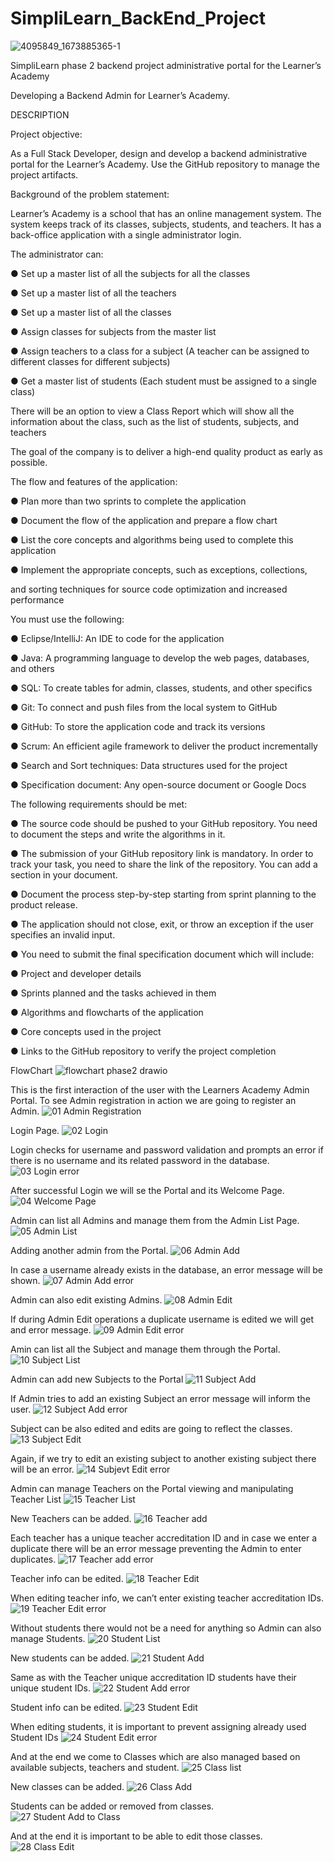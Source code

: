 # SimpliLearn_BackEnd_Project

![4095849_1673885365-1](https://user-images.githubusercontent.com/33057499/212729959-2ee4deb9-a49e-47e4-a7e4-fe247c0c8822.png)

SimpliLearn phase 2 backend project administrative portal for the Learner’s Academy

Developing a Backend Admin for Learner’s Academy.

DESCRIPTION

Project objective: 

As a Full Stack Developer, design and develop a backend administrative portal for the 
Learner’s Academy. Use the GitHub repository to manage the project artifacts. 

 

Background of the problem statement:

Learner’s Academy is a school that has an online management system. 
The system keeps track of its classes, subjects, students, and teachers. 
It has a back-office application with a single administrator login.

 

The administrator can:

● Set up a master list of all the subjects for all the classes

● Set up a master list of all the teachers

● Set up a master list of all the classes

● Assign classes for subjects from the master list

● Assign teachers to a class for a subject (A teacher can be assigned to different classes for different subjects)

● Get a master list of students (Each student must be assigned to a single class)

     

There will be an option to view a Class Report which will show all the information about the class, 
such as the list of students, subjects, and teachers
     
The goal of the company is to deliver a high-end quality product as early as possible. 

 

The flow and features of the application: 

● Plan more than two sprints to complete the application

● Document the flow of the application and prepare a flow chart 

● List the core concepts and algorithms being used to complete this application

● Implement the appropriate concepts, such as exceptions, collections, 

and sorting techniques for source code optimization and increased performance 



You must use the following: 

● Eclipse/IntelliJ: An IDE to code for the application 

● Java: A programming language to develop the web pages, databases, and others

● SQL: To create tables for admin, classes, students, and other specifics

● Git: To connect and push files from the local system to GitHub 

● GitHub: To store the application code and track its versions 

● Scrum: An efficient agile framework to deliver the product incrementally 

● Search and Sort techniques: Data structures used for the project 

● Specification document: Any open-source document or Google Docs 


 

The following requirements should be met: 

● The source code should be pushed to your GitHub repository. 
You need to document the steps and write the algorithms in it.

● The submission of your GitHub repository link is mandatory. 
In order to track your task, you need to share the link of the repository. 
You can add a section in your document. 

● Document the process step-by-step starting from sprint planning to the product release. 

● The application should not close, exit, or throw an exception if the user specifies an invalid input.

● You need to submit the final specification document which will include: 

● Project and developer details 

● Sprints planned and the tasks achieved in them 

● Algorithms and flowcharts of the application 

● Core concepts used in the project 

● Links to the GitHub repository to verify the project completion  

FlowChart
![flowchart phase2 drawio](https://user-images.githubusercontent.com/33057499/212483015-b1acfd97-8a6e-4c2e-9f06-f06ef9cf3a23.png)


This is the first interaction of the user with the Learners Academy Admin Portal. To see Admin registration in action we are going to register an Admin. 
![01 Admin Registration](https://user-images.githubusercontent.com/33057499/212482178-f1802fb0-22a4-408c-b86b-3bddc17e996f.png)

Login Page.
![02 Login](https://user-images.githubusercontent.com/33057499/212482223-efaa947f-1744-4aff-94a4-4bcd46c33047.png)

Login checks for username and password validation and prompts an error if there is no username and its related password in the database.
![03 Login error](https://user-images.githubusercontent.com/33057499/212482246-6c7a1f2b-eff5-44c9-a889-57d61827b3f5.png)

After successful Login we will se the Portal and its Welcome Page.
![04 Welcome Page](https://user-images.githubusercontent.com/33057499/212482262-50e941ab-90b4-410b-a920-b97137ea1bda.png)

Admin can list all Admins and manage them from the Admin List Page.
![05 Admin List](https://user-images.githubusercontent.com/33057499/212482273-1e8026f1-a105-464c-8dbe-313c0f81fac8.png)

Adding another admin from the Portal.
![06 Admin Add](https://user-images.githubusercontent.com/33057499/212482289-0c516617-ad67-402f-893c-47600973cc02.png)

In case a username already exists in the database, an error message will be shown.
![07 Admin Add error](https://user-images.githubusercontent.com/33057499/212482294-6c3b9688-6ced-4ba7-923b-f7308dc41829.png)

Admin can also edit existing Admins.
![08 Admin Edit](https://user-images.githubusercontent.com/33057499/212482305-bf582891-be1b-46ff-84ea-89936805bc6f.png)

If during Admin Edit operations a duplicate username is edited we will get and error message.
![09 Admin Edit error](https://user-images.githubusercontent.com/33057499/212482317-d6929a85-f848-4e42-b036-37bab50853a3.png)

Amin can list all the Subject and manage them through the Portal.
![10 Subject List](https://user-images.githubusercontent.com/33057499/212499294-b1a14546-3712-47af-8aa2-5c37fda61928.png)

Admin can add new Subjects to the Portal
![11 Subject Add](https://user-images.githubusercontent.com/33057499/212499301-9de78ad1-4bdf-44dc-a019-91535507fdec.png)

If Admin tries to add an existing Subject an error message will inform the user.
![12 Subject Add error](https://user-images.githubusercontent.com/33057499/212499311-6c504d7a-c769-4569-bf91-9db03de63657.png)

Subject can be also edited and edits are going to reflect the classes.
![13 Subject Edit](https://user-images.githubusercontent.com/33057499/212499320-52a06fab-0ecf-4839-9eed-36672c30b720.png)

Again, if we try to edit an existing subject to another existing subject there will be an error.
![14 Subjevt Edit error](https://user-images.githubusercontent.com/33057499/212499324-f46c7e22-692f-4834-8d23-7f82096a5871.png)

Admin can manage Teachers on the Portal viewing and manipulating Teacher List
![15 Teacher List](https://user-images.githubusercontent.com/33057499/212499328-886fdb75-21f8-4e9f-962e-0b20566b3dc0.png)

New Teachers can be added.
![16 Teacher add](https://user-images.githubusercontent.com/33057499/212499333-3e95777d-9c29-4805-8a8b-f412a0578c51.png)

Each teacher has a unique teacher accreditation ID and in case we enter a duplicate there will be an error message preventing the Admin to enter duplicates.
![17 Teacher add error](https://user-images.githubusercontent.com/33057499/212499347-b42597a6-367d-488f-a45a-2395f2d9045b.png)

Teacher info can be edited.
![18 Teacher Edit](https://user-images.githubusercontent.com/33057499/212499354-58919d2e-a73b-49da-9c5b-efe6fe43c94e.png)

When editing teacher info, we can’t enter existing teacher accreditation IDs.
![19 Teacher Edit error](https://user-images.githubusercontent.com/33057499/212499362-3aff8dce-0f11-4608-b10b-ec21305f869b.png)

Without students there would not be a need for anything so Admin can also manage Students.
![20 Student List](https://user-images.githubusercontent.com/33057499/212499370-cb6ce680-e53a-4ac2-9bab-4f784698a8b8.png)

New students can be added.
![21 Student Add](https://user-images.githubusercontent.com/33057499/212499378-bb25b2b7-b0f3-45bb-9d57-79b50d5d738d.png)

Same as with the Teacher unique accreditation ID students have their unique student IDs.
![22 Student Add error](https://user-images.githubusercontent.com/33057499/212499387-47cb3033-f164-4061-b935-85b0980c9f6c.png)

Student info can be edited.
![23 Student Edit](https://user-images.githubusercontent.com/33057499/212499394-f04255e6-9758-4e21-b02d-7b33fd8ea18e.png)

When editing students, it is important to prevent assigning already used Student IDs
![24 Student Edit error](https://user-images.githubusercontent.com/33057499/212499416-d415fe76-5040-4ea9-aee7-aa9bfed3c74f.png)

And at the end we come to Classes which are also managed based on available subjects, teachers and student.
![25 Class list](https://user-images.githubusercontent.com/33057499/212499444-d828d693-5caf-43ff-9c46-29a7d1e799dc.png)

New classes can be added.
![26 Class Add](https://user-images.githubusercontent.com/33057499/212499452-a891b75e-4675-4d41-9c82-22e60ff2babc.png)

Students can be added or removed from classes.
![27 Student Add to Class](https://user-images.githubusercontent.com/33057499/212499459-338a8115-6a13-475b-a89b-637acb6143d4.png)

And at the end it is important to be able to edit those classes.
![28 Class Edit](https://user-images.githubusercontent.com/33057499/212499476-288ba2d5-a018-4490-81db-13ce78d42e56.png)


